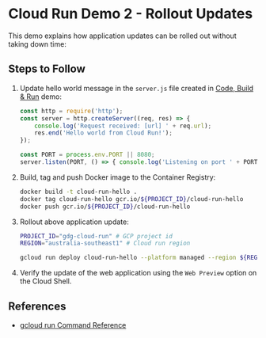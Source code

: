 # Cloud Run Demo 2 - Rollout Updates

This demo explains how application updates can be rolled out without taking down time:

## Steps to Follow

1. Update hello world message in the `server.js` file created in [Code, Build & Run](../1-code-build-run) demo:

   ```js
   const http = require('http');
   const server = http.createServer((req, res) => {
       console.log('Request received: [url] ' + req.url);
       res.end('Hello world from Cloud Run!');
   });

   const PORT = process.env.PORT || 8080;
   server.listen(PORT, () => { console.log('Listening on port ' + PORT);});
   ```

2. Build, tag and push Docker image to the Container Registry:

   ```bash
   docker build -t cloud-run-hello .
   docker tag cloud-run-hello gcr.io/${PROJECT_ID}/cloud-run-hello
   docker push gcr.io/${PROJECT_ID}/cloud-run-hello
   ```
   
3. Rollout above application update:

   ```bash
   PROJECT_ID="gdg-cloud-run" # GCP project id
   REGION="australia-southeast1" # Cloud run region

   gcloud run deploy cloud-run-hello --platform managed --region ${REGION} --image gcr.io/${PROJECT_ID}/cloud-run-hello --allow-unauthenticated
   ```

4. Verify the update of the web application using the `Web Preview` option on the Cloud Shell.

## References

- [gcloud run Command Reference](https://cloud.google.com/sdk/gcloud/reference/run)
